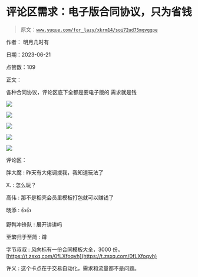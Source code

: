 # 评论区需求：电子版合同协议，只为省钱

> 原文：[`www.yuque.com/for_lazy/xkrm14/soi72ud75mgvggpe`](https://www.yuque.com/for_lazy/xkrm14/soi72ud75mgvggpe)

作者： 明月几时有

日期：2023-06-21

点赞数：109

正文：

各种合同协议，评论区底下全都是要电子版的 需求就是钱

![](img/52eda4c9fba098333988a274ebe64e9f.png)  

![](img/5c88a7c796c7c8acb54f6df71c20d91c.png)  

![](img/86c91cdc289fb780a741815eb69a8340.png)  

![](img/651df172261c679d7e78fc076d7ad3b2.png)  

![](img/e33ffd7d8be476eede445b122aa61126.png)  

评论区：

胖大魔 : 昨天有大佬调拨我，我知道玩法了

X. : 怎么玩？

高伟 : 那不是稻壳会员里模板打包就可以赚钱了

晓添 : 👍👍

野鸭冲锋队 : 展开讲讲吗

至繁归于至简 : 蹲

字节叔叔 : 风向标有一份合同模板大全，3000 份。 [https://t.zsxq.com/0fLXfoqvh](https://t.zsxq.com/0fLXfoqvh)

许义 : 这个卡点在于交易自动化，需求和流量都不是问题。



